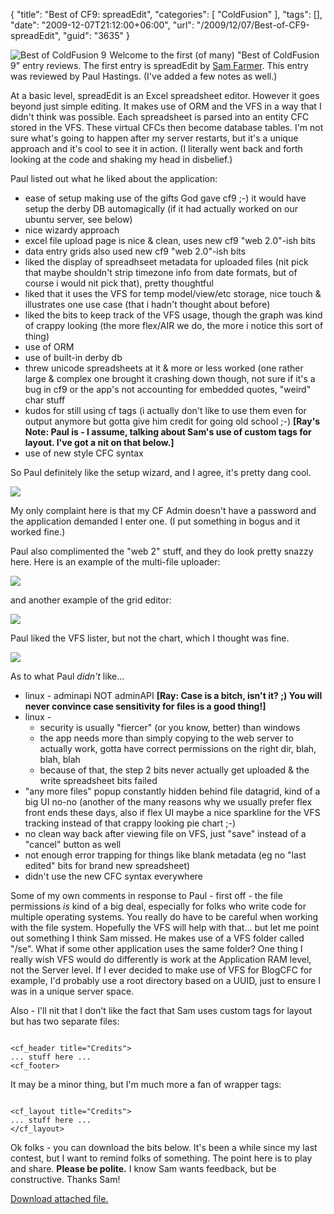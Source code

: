 {
	"title": "Best of CF9: spreadEdit",
	"categories": [
		"ColdFusion"
	],
	"tags": [],
	"date": "2009-12-07T21:12:00+06:00",
	"url": "/2009/12/07/Best-of-CF9-spreadEdit",
	"guid": "3635"
}

<img src="https://static.raymondcamden.com/images/cfjedi/bestcfcontest1.jpg" title="Best of ColdFusion 9" align="left" style="margin-right:5px"/> Welcome to the first (of many) "Best of ColdFusion 9" entry reviews. The first entry is spreadEdit by <a href="http://samfarmer.instantspot.com/blog/">Sam Farmer</a>. This entry was reviewed by Paul Hastings. (I've added a few notes as well.) 

At a basic level, spreadEdit is an Excel spreadsheet editor. However it goes beyond just simple editing. It makes use of ORM and the VFS in a way that I didn't think was possible. Each spreadsheet is parsed into an entity CFC stored in the VFS. These virtual CFCs then become database tables. I'm not sure what's going to happen after my server restarts, but it's a unique approach and it's cool to see it in action. (I literally went back and forth looking at the code and shaking my head in disbelief.) 

Paul listed out what he liked about the application:

<ul>
<li>ease of setup making use of the gifts God gave cf9 ;-) it would have setup the derby DB automagically (if it had actually worked on our ubuntu server, see below)
<li>nice wizardy approach
<li>excel file upload page is nice & clean, uses new cf9 "web 2.0"-ish bits
<li>data entry grids also used new cf9 "web 2.0"-ish bits
<li>liked the display of spreadhseet metadata for uploaded files (nit pick that maybe shouldn't strip timezone info from date formats, but of course i would nit pick that), pretty thoughtful
<li>liked that it uses the VFS for temp model/view/etc storage, nice touch & illustrates one use case (that i hadn't thought about before)
<li>liked the bits to keep track of the VFS usage, though the graph was kind of crappy looking (the more flex/AIR we do, the more i notice this sort of thing)
<li>use of ORM
<li>use of built-in derby db
<li>threw unicode spreadsheets at it & more or less worked (one rather large & complex one brought it crashing down though, not sure if it's a bug in cf9 or the app's not accounting for embedded quotes, "weird" char stuff
<li>kudos for still using cf tags (i actually don't like to use them even for output anymore but gotta give him credit for going old school ;-) <b>[Ray's Note: Paul is - I assume, talking about Sam's use of custom tags for layout. I've got a nit on that below.]</b>
<li>use of new style CFC syntax
</ul>

So Paul definitely like the setup wizard, and I agree, it's pretty dang cool.

<img src="https://static.raymondcamden.com/images/cfjedi/setup.png" />

My only complaint here is that my CF Admin doesn't have a password and the application demanded I enter one. (I put something in bogus and it worked fine.) 

Paul also complimented the "web 2" stuff, and they do look pretty snazzy here. Here is an example of the multi-file uploader:

<img src="https://static.raymondcamden.com/images/cfjedi/mf.png" />

and another example of the grid editor:

<img src="https://static.raymondcamden.com/images/cfjedi/edit_data.png" />

Paul liked the VFS lister, but not the chart, which I thought was fine.

<img src="https://static.raymondcamden.com/images/cfjedi/view vfs.png" />

As to what Paul <i>didn't</i> like...

<ul>
<li>linux - adminapi NOT adminAPI <b>[Ray: Case is a bitch, isn't it? ;) You will never convince case sensitivity for files is a good thing!]</b>
<li>linux -
<ul>
<li>security is usually "fiercer" (or you know, better) than windows
<li>the app needs more than simply copying to the web server to actually
       work, gotta have correct permissions on the right dir, blah, blah, blah
<li>because of that, the step 2 bits never actually get uploaded & the
       write spreadsheet bits failed
</ul>
<li>"any more files" popup constantly hidden behind file datagrid, kind of a big UI no-no (another of the many reasons why we usually prefer flex front ends these days, also if flex UI maybe a nice sparkline for the VFS tracking instead of that crappy looking pie chart ;-)
<li>no clean way back after viewing file on VFS, just "save" instead of a "cancel" button as well
<li>not enough error trapping for things like blank metadata (eg no "last edited" bits for brand new spreadsheet)
<li>didn't use the new CFC syntax everywhere
</ul>

Some of my own comments in response to Paul - first off - the file permissions <i>is</i> kind of a big deal, especially for folks who write code for multiple operating systems. You really do have to be careful when working with the file system. Hopefully the VFS will help with that... but let me point out something I think Sam missed. He makes use of a VFS folder called "/se". What if some other application uses the same folder? One thing I really wish VFS would do differently is work at the Application RAM level, not the Server level. If I ever decided to make use of VFS for BlogCFC for example, I'd probably use a root directory based on a UUID, just to ensure I was in a unique server space. 

Also - I'll nit that I don't like the fact that Sam uses custom tags for layout but has two separate files:

<code>
&lt;cf_header title="Credits"&gt;
... stuff here ...
&lt;cf_footer&gt;
</code>

It may be a minor thing, but I'm much more a fan of wrapper tags:

<code>
&lt;cf_layout title="Credits"&gt;
... stuff here ...
&lt;/cf_layout&gt;
</code>

Ok folks - you can download the bits below. It's been a while since my last contest, but I want to remind folks of something. The point here is to play and share. <b>Please be polite.</b> I know Sam wants feedback, but be constructive. Thanks Sam!<p><a href='enclosures/C%3A%5Chosts%5C2009%2Ecoldfusionjedi%2Ecom%5Cenclosures%2FspreadEdit%2Ezip'>Download attached file.</a></p>